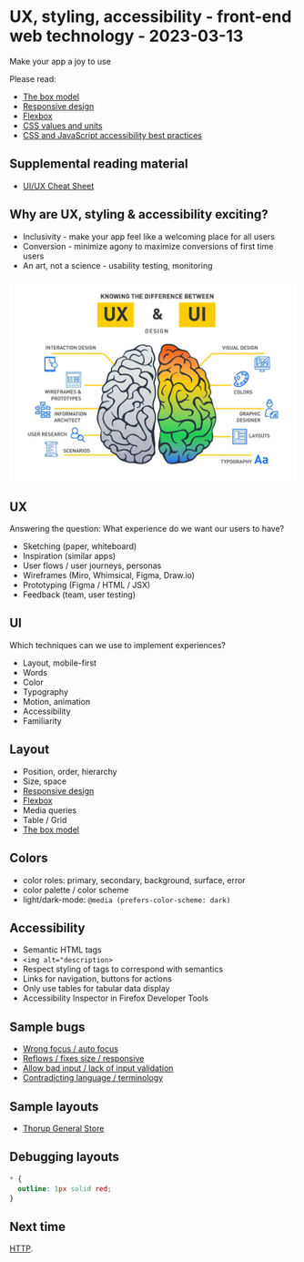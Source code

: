 # UX, styling, accessibility - front-end web technology - 2023-03-13

Make your app a joy to use

Please read:

- [The box model](https://developer.mozilla.org/en-US/docs/Learn/CSS/Building_blocks/The_box_model)
- [Responsive design](https://developer.mozilla.org/en-US/docs/Learn/CSS/CSS_layout/Responsive_Design)
- [Flexbox](https://developer.mozilla.org/en-US/docs/Learn/CSS/CSS_layout/Flexbox)
- [CSS values and units](https://developer.mozilla.org/en-US/docs/Learn/CSS/Building_blocks/Values_and_units)
- [CSS and JavaScript accessibility best practices](https://developer.mozilla.org/en-US/docs/Learn/Accessibility/CSS_and_JavaScript)

## Supplemental reading material

- [UI/UX Cheat Sheet](https://zerotomastery.io/cheatsheets/ui-ux-design-cheat-sheet/)

## Why are UX, styling & accessibility exciting?

- Inclusivity - make your app feel like a welcoming place for all users
- Conversion - minimize agony to maximize conversions of first time users
- An art, not a science - usability testing, monitoring

![UX vs UI design](./imaginxp-ui-ux.jpg)

## UX

Answering the question: What experience do we want our users to have?

- Sketching (paper, whiteboard)
- Inspiration (similar apps)
- User flows / user journeys, personas
- Wireframes (Miro, Whimsical, Figma, Draw.io)
- Prototyping (Figma / HTML / JSX)
- Feedback (team, user testing)

## UI

Which techniques can we use to implement experiences?

- Layout, mobile-first
- Words
- Color
- Typography
- Motion, animation
- Accessibility
- Familiarity

## Layout

- Position, order, hierarchy
- Size, space
- [Responsive design](https://developer.mozilla.org/en-US/docs/Learn/CSS/CSS_layout/Responsive_Design)
- [Flexbox](https://developer.mozilla.org/en-US/docs/Learn/CSS/CSS_layout/Flexbox)
- Media queries
- Table / Grid
- [The box model](https://developer.mozilla.org/en-US/docs/Learn/CSS/Building_blocks/The_box_model)

## Colors

- color roles: primary, secondary, background, surface, error
- color palette / color scheme
- light/dark-mode: `@media (prefers-color-scheme: dark)`

## Accessibility

- Semantic HTML tags
- `<img alt="description>`
- Respect styling of tags to correspond with semantics
- Links for navigation, buttons for actions
- Only use tables for tabular data display
- Accessibility Inspector in Firefox Developer Tools

## Sample bugs

- [Wrong focus / auto focus](./login-focus.png)
- [Reflows / fixes size / responsive](./reflow/)
- [Allow bad input / lack of input validation](./bad-input.png)
- [Contradicting language / terminology](./terminology.png)

## Sample layouts

- [Thorup General Store](https://github.com/larsthorup/css-layout-demo)

## Debugging layouts

```css
* {
  outline: 1px solid red;
}
```

## Next time

[HTTP](../08-http/).
